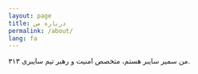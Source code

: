 ```yaml
---
layout: page
title: درباره من
permalink: /about/
lang: fa
---
```


من سمیر سایبر هستم، متخصص امنیت و رهبر تیم سایبری ۳۱۳.
